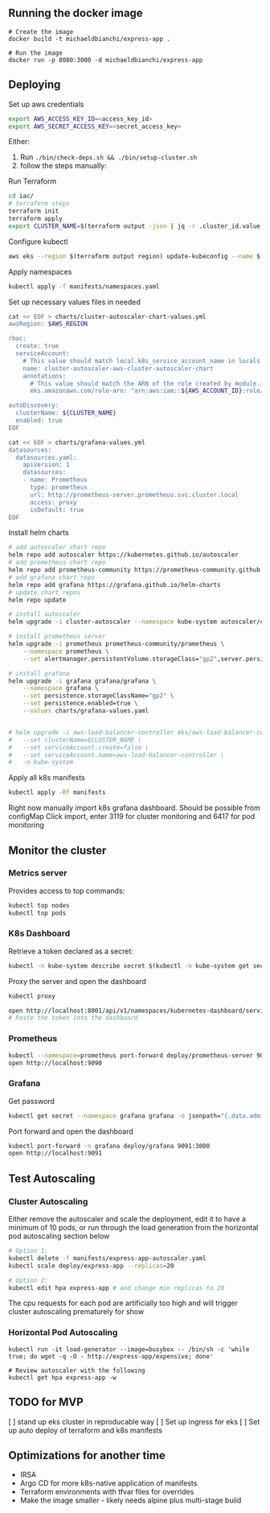 ## Running the docker image

```
# Create the image
docker build -t michaeldbianchi/express-app .

# Run the image
docker run -p 8080:3000 -d michaeldbianchi/express-app
```

## Deploying

Set up aws credentials

```sh
export AWS_ACCESS_KEY_ID=<access_key_id>
export AWS_SECRET_ACCESS_KEY=<secret_access_key>
```

Either:
1. Run `./bin/check-deps.sh && ./bin/setup-cluster.sh`
2. follow the steps manually:

Run Terraform
```sh
cd iac/
# terraform steps
terraform init
terraform apply
export CLUSTER_NAME=$(terraform output -json | jq -r .cluster_id.value)
```

Configure kubectl
```sh
aws eks --region $(terraform output region) update-kubeconfig --name $(terraform output cluster_id)
```

Apply namespaces
```sh
kubectl apply -f manifests/namespaces.yaml
```


Set up necessary values files in needed
```sh
cat << EOF > charts/cluster-autoscaler-chart-values.yml
awsRegion: $AWS_REGION

rbac:
  create: true
  serviceAccount:
    # This value should match local.k8s_service_account_name in locals.tf
    name: cluster-autoscaler-aws-cluster-autoscaler-chart
    annotations:
      # This value should match the ARN of the role created by module.iam_assumable_role_admin in irsa.tf
      eks.amazonaws.com/role-arn: "arn:aws:iam::${AWS_ACCOUNT_ID}:role/cluster-autoscaler"

autoDiscovery:
  clusterName: ${CLUSTER_NAME}
  enabled: true
EOF

cat << EOF > charts/grafana-values.yml
datasources:
  datasources.yaml:
    apiVersion: 1
    datasources:
    - name: Prometheus
      type: prometheus
      url: http://prometheus-server.prometheus.svc.cluster.local
      access: proxy
      isDefault: true
EOF
```

Install helm charts
```sh
# add autoscaler chart repo
helm repo add autoscaler https://kubernetes.github.io/autoscaler
# add prometheus chart repo
helm repo add prometheus-community https://prometheus-community.github.io/helm-charts
# add grafana chart repo
helm repo add grafana https://grafana.github.io/helm-charts
# update chart repos
helm repo update

# install autoscaler
helm upgrade -i cluster-autoscaler --namespace kube-system autoscaler/cluster-autoscaler-chart --values=charts/cluster-autoscaler-values.yaml

# install prometheus server
helm upgrade -i prometheus prometheus-community/prometheus \
    --namespace prometheus \
    --set alertmanager.persistentVolume.storageClass="gp2",server.persistentVolume.storageClass="gp2"

# install grafana
helm upgrade -i grafana grafana/grafana \
    --namespace grafana \
    --set persistence.storageClassName="gp2" \
    --set persistence.enabled=true \
    --values charts/grafana-values.yaml


# helm upgrade -i aws-load-balancer-controller eks/aws-load-balancer-controller \
#   --set clusterName=$CLUSTER_NAME \
#   --set serviceAccount.create=false \
#   --set serviceAccount.name=aws-load-balancer-controller \
#   -n kube-system
```

Apply all k8s manifests
```sh
kubectl apply -Rf manifests
```


Right now manually import k8s grafana dashboard. Should be possible from configMap
Click import, enter 3119 for cluster monitoring and 6417 for pod monitoring


## Monitor the cluster
### Metrics server
Provides access to top commands:
```sh
kubectl top nodes
kubectl top pods
```

### K8s Dashboard

Retrieve a token declared as a secret:
```sh
kubectl -n kube-system describe secret $(kubectl -n kube-system get secret | grep eks-admin | awk '{print $1}')
```

Proxy the server and open the dashboard
```sh
kubectl proxy

open http://localhost:8001/api/v1/namespaces/kubernetes-dashboard/services/https:kubernetes-dashboard:/proxy/#/overview?namespace=default
# Paste the token into the dashboard
```

### Prometheus

```sh
kubectl --namespace=prometheus port-forward deploy/prometheus-server 9090
open http://localhost:9090
```

### Grafana
Get password
```sh
kubectl get secret --namespace grafana grafana -o jsonpath="{.data.admin-password}" | base64 --decode ; echo
```

Port forward and open the dashboard
```sh
kubectl port-forward -n grafana deploy/grafana 9091:3000
open http://localhost:9091
```

## Test Autoscaling
### Cluster Autoscaling
Either remove the autoscaler and scale the deployment, edit it to have a minimum of 10 pods, or run through the load generation from the horizontal pod autoscaling section below
```sh
# Option 1:
kubectl delete -f manifests/express-app-autoscaler.yaml
kubectl scale deploy/express-app --replicas=20

# Option 2:
kubectl edit hpa express-app # and change min replicas to 20
```

The cpu requests for each pod are artificially too high and will trigger cluster autoscaling prematurely for show

### Horizontal Pod Autoscaling
```
kubectl run -it load-generator --image=busybox -- /bin/sh -c 'while true; do wget -q -O - http://express-app/expensive; done'

# Review autoscaler with the following
kubectl get hpa express-app -w
```


## TODO for MVP
[ ] stand up eks cluster in reproducable way
[ ] Set up ingress for eks
[ ] Set up auto deploy of terraform and k8s manifests

## Optimizations for another time
- IRSA
- Argo CD for more k8s-native application of manifests
- Terraform environments with tfvar files for overrides
- Make the image smaller - likely needs alpine plus multi-stage build